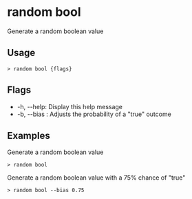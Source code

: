 # random bool
Generate a random boolean value

## Usage
```shell
> random bool {flags} 
 ```

## Flags
* -h, --help: Display this help message
* -b, --bias <number>: Adjusts the probability of a "true" outcome

## Examples
  Generate a random boolean value
```shell
> random bool
 ```

  Generate a random boolean value with a 75% chance of "true"
```shell
> random bool --bias 0.75
 ```

